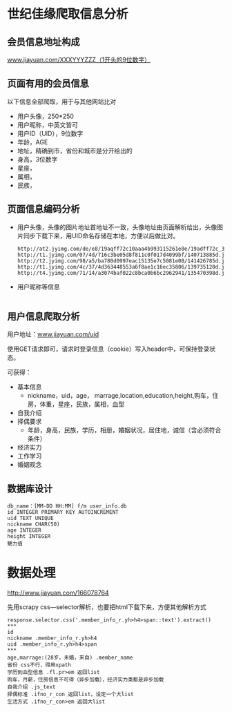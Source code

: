 # 世纪佳缘爬取信息分析

## 会员信息地址构成

www.jiayuan.com/XXXYYYZZZ（1开头的9位数字）

## 页面有用的会员信息

以下信息全部爬取，用于与其他网站比对

- 用户头像，250*250
- 用户昵称，中英文皆可
- 用户ID（UID），9位数字
- 年龄，AGE
- 地址，精确到市，省份和城市是分开给出的
- 身高，3位数字
- 星座，
- 属相，
- 民族，

## 页面信息编码分析

- 用户头像，头像的图片地址首地址不一致，头像地址由页面解析给出，头像图片同步下载下来，用UID命名存储在本地，方便以后做比对。

  ```
  http://at2.jyimg.com/de/e8/19aqff72c10aaa4b993115261e8e/19adff72c_3_avatar_square_p.jpg
  http://t1.jyimg.com/07/4d/716c3be05d8f811c0f017d4099bf/140713885d.jpg
  http://t2.jyimg.com/98/a5/ba780d0997eac15135e7c5081e08/141426785d.jpg
  http://t1.jyimg.com/4c/37/4d363448553a6f8ae1c16ec35806/139735120d.jpg
  http://t4.jyimg.com/71/14/a3074baf022c8bca0b6bc2962941/135470398d.jpg
  ```

- 用户昵称等信息

  ```

  ```

## 用户信息爬取分析

用户地址：www.jiayuan.com/uid

使用GET请求即可，请求时登录信息（cookie）写入header中，可保持登录状态。

可获得：

- 基本信息
  - nickname，uid，age， marrage,location,education,height,购车，住房，体重，星座，民族，属相，血型
- 自我介绍
- 择偶要求
  - 年龄，身高，民族，学历，相册，婚姻状况，居住地，诚信（含必须符合条件）
- 经济实力
- 工作学习
- 婚姻观念

## 数据库设计

```
db_name：[MM-DD HH:MM] f/m user_info.db
id INTEGER PRIMARY KEY AUTOINCREMENT
uid TEXT UNIQUE
nickname CHAR(50)
age INTEGER
height INTEGER
魅力值
```

# 数据处理

http://www.jiayuan.com/166078764

先用scrapy css—selector解析，也要把html下载下来，方便其他解析方式

```
response.selector.css('.member_info_r.yh>h4>span::text').extract()
***
id 
nickname .member_info_r.yh>h4
uid .member_info_r.yh>h4>span
***
age,marrage:(28岁，未婚，来自) .member_name
省份 css不行，得用xpath
学历到血型信息 .fl.pr>em 返回list
购车，月薪，住房信息不可得（异步加载），经济实力类都是异步加载
自我介绍 .js_text
择偶标准 .ifno_r_con 返回list，设定一个大list
生活方式 .ifno_r_con>em 返回大list
```